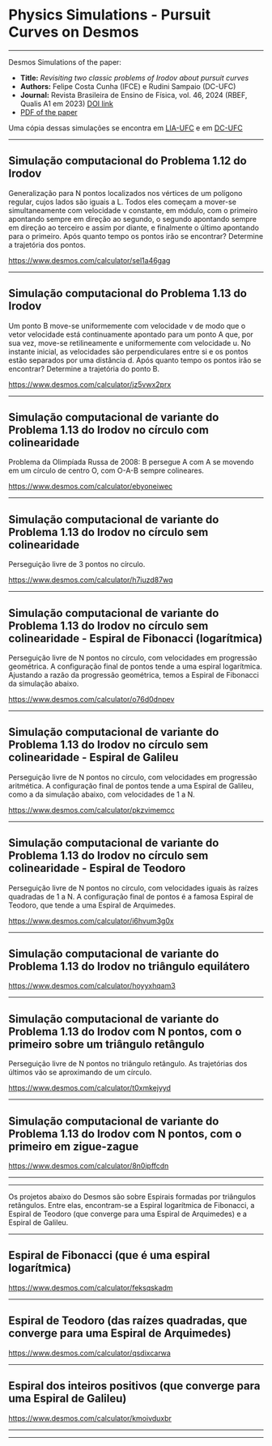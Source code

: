 # Physics Simulations - Pursuit Curves on Desmos

<hr>
Desmos Simulations of the paper:
<ul>
<li><b>Title:</b> <i>Revisiting two classic problems of Irodov about pursuit curves</i></li>
<li><b>Authors:</b> Felipe Costa Cunha (IFCE) e Rudini Sampaio (DC-UFC)</li>
<li><b>Journal:</b> Revista Brasileira de Ensino de Física, vol. 46, 2024 (RBEF, Qualis A1 em 2023) <a href="http://dx.doi.org/10.1590/1806-9126-rbef-2023-0307">DOI link</a></li>
<li><a href="irodov.pdf">PDF of the paper</a></li>
</ul>

Uma cópia dessas simulações se encontra em [LIA-UFC](http://www.lia.ufc.br/~rudini/publ/irodov.htm) e em [DC-UFC](http://sites.dc.ufc.br/~rudini/publ/irodov.htm)


<hr>
<H2>Simulação computacional do Problema 1.12 do Irodov</H2>
Generalização para N pontos localizados nos vértices de um polígono regular, cujos lados são iguais a L.
Todos eles começam a mover-se simultaneamente com velocidade v constante, em módulo, com o primeiro apontando sempre em direção ao segundo,
o segundo apontando sempre em direção ao terceiro e assim por diante, e finalmente o último apontando para o primeiro.
Após quanto tempo os pontos irão se encontrar? Determine a trajetória dos pontos.<br>

https://www.desmos.com/calculator/sel1a46gag

<hr>
<H2>Simulação computacional do Problema 1.13 do Irodov</H2>
Um ponto B move-se uniformemente com velocidade v de modo que o vetor velocidade está continuamente apontado para um ponto A que,
por sua vez, move-se retilineamente e uniformemente com velocidade u. No instante inicial, as velocidades são perpendiculares entre si
e os pontos estão separados por uma distância d. Após quanto tempo os pontos irão se encontrar? Determine a trajetória do ponto B.<br>

https://www.desmos.com/calculator/jz5vwx2prx


<hr>
<H2>Simulação computacional de variante do Problema 1.13 do Irodov no círculo com colinearidade</H2>
Problema da Olimpíada Russa de 2008: B persegue A com A se movendo em um círculo de centro O, com O-A-B sempre colineares.<br>

https://www.desmos.com/calculator/ebyoneiwec


<hr>
<H2>Simulação computacional de variante do Problema 1.13 do Irodov no círculo sem colinearidade</H2>
Perseguição livre de 3 pontos no círculo.<br>

https://www.desmos.com/calculator/h7iuzd87wq


<hr>
<H2>Simulação computacional de variante do Problema 1.13 do Irodov no círculo sem colinearidade - Espiral de Fibonacci (logarítmica)</H2>
Perseguição livre de N pontos no círculo, com velocidades em progressão geométrica. A configuração final de pontos tende a uma espiral logarítmica.
Ajustando a razão da progressão geométrica, temos a Espiral de Fibonacci da simulação abaixo.<br>

https://www.desmos.com/calculator/o76d0dnpev

<hr>
<H2>Simulação computacional de variante do Problema 1.13 do Irodov no círculo sem colinearidade - Espiral de Galileu</H2>
Perseguição livre de N pontos no círculo, com velocidades em progressão aritmética.
A configuração final de pontos tende a uma Espiral de Galileu, como a da simulação abaixo, com velocidades de 1 a N.<br>

https://www.desmos.com/calculator/pkzvimemcc

<hr>
<H2>Simulação computacional de variante do Problema 1.13 do Irodov no círculo sem colinearidade - Espiral de Teodoro</H2>
Perseguição livre de N pontos no círculo, com velocidades iguais às raízes quadradas de 1 a N.
A configuração final de pontos é a famosa Espiral de Teodoro, que tende a uma Espiral de Arquimedes.<br>

https://www.desmos.com/calculator/i6hvum3g0x


<hr>
<H2>Simulação computacional de variante do Problema 1.13 do Irodov no triângulo equilátero</H2>

https://www.desmos.com/calculator/hoyyxhqam3


<hr>
<H2>Simulação computacional de variante do Problema 1.13 do Irodov com N pontos, com o primeiro sobre um triângulo retângulo</H2>
Perseguição livre de N pontos no triângulo retângulo. As trajetórias dos últimos vão se aproximando de um círculo.<br>

https://www.desmos.com/calculator/t0xmkejyyd


<hr>
<H2>Simulação computacional de variante do Problema 1.13 do Irodov com N pontos, com o primeiro em zigue-zague</H2>

https://www.desmos.com/calculator/8n0ipffcdn


<hr>
<hr>

Os projetos abaixo do Desmos são sobre Espirais formadas por triângulos retângulos.
Entre elas, encontram-se a Espiral logarítmica de Fibonacci, a Espiral de Teodoro (que converge para uma Espiral de Arquimedes) e a Espiral de Galileu.

<hr>
<H2>Espiral de Fibonacci (que é uma espiral logarítmica)</H2>

https://www.desmos.com/calculator/feksqskadm


<hr>
<H2>Espiral de Teodoro (das raízes quadradas, que converge para uma Espiral de Arquimedes)</H2>

https://www.desmos.com/calculator/qsdixcarwa


<hr>
<H2>Espiral dos inteiros positivos (que converge para uma Espiral de Galileu)</H2>

https://www.desmos.com/calculator/kmoivduxbr


<hr>
<hr>
</BODY></HTML>
